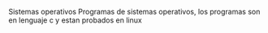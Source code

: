 Sistemas operativos
Programas de sistemas operativos, los programas son en lenguaje c y estan probados en linux
